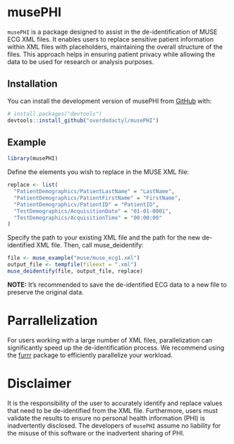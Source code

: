 
<!-- README.md is generated from README.Rmd. Please edit that file -->

# musePHI

<!-- badges: start -->
<!-- badges: end -->

`musePHI` is a package designed to assist in the de-identification of
MUSE ECG XML files. It enables users to replace sensitive patient
information within XML files with placeholders, maintaining the overall
structure of the files. This approach helps in ensuring patient privacy
while allowing the data to be used for research or analysis purposes.

## Installation

You can install the development version of musePHI from
[GitHub](https://github.com/) with:

``` r
# install.packages("devtools")
devtools::install_github("overdodactyl/musePHI")
```

## Example

``` r
library(musePHI)
```

Define the elements you wish to replace in the MUSE XML file:

``` r
replace <- list(
  "PatientDemographics/PatientLastName" = "LastName",
  "PatientDemographics/PatientFirstName" = "FirstName",
  "PatientDemographics/PatientID" = "PatientID",
  "TestDemographics/AcquisitionDate" = "01-01-0001",
  "TestDemographics/AcquisitionTime" = "00:00:00"
)
```

Specify the path to your existing XML file and the path for the new
de-identified XML file. Then, call muse_deidentify:

``` r
file <- muse_example("muse/muse_ecg1.xml")
output_file <- tempfile(fileext = ".xml")
muse_deidentify(file, output_file, replace)
```

**NOTE:** It’s recommended to save the de-identified ECG data to a new
file to preserve the original data.

# Parrallelization

For users working with a large number of XML files, parallelization can
significantly speed up the de-identification process. We recommend using
the [furrr](https://furrr.futureverse.org) package to efficiently
parallelize your workload.

# Disclaimer

It is the responsibility of the user to accurately identify and replace
values that need to be de-identified from the XML file. Furthermore,
users must validate the results to ensure no personal health information
(PHI) is inadvertently disclosed. The developers of `musePHI` assume no
liability for the misuse of this software or the inadvertent sharing of
PHI.
